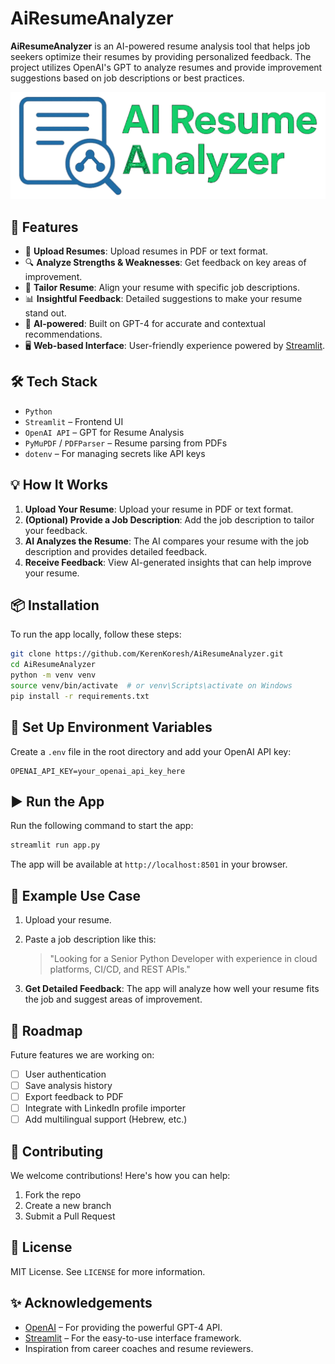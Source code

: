 # AiResumeAnalyzer

**AiResumeAnalyzer** is an AI-powered resume analysis tool that helps job seekers optimize their resumes by providing personalized feedback. The project utilizes OpenAI's GPT to analyze resumes and provide improvement suggestions based on job descriptions or best practices.

![Logo](assets/logo.png)  <!-- Add an image or logo here -->

## 🚀 Features

- 📄 **Upload Resumes**: Upload resumes in PDF or text format.
- 🔍 **Analyze Strengths & Weaknesses**: Get feedback on key areas of improvement.
- 🎯 **Tailor Resume**: Align your resume with specific job descriptions.
- 📊 **Insightful Feedback**: Detailed suggestions to make your resume stand out.
- 🧠 **AI-powered**: Built on GPT-4 for accurate and contextual recommendations.
- 🖥️ **Web-based Interface**: User-friendly experience powered by [Streamlit](https://streamlit.io).

## 🛠️ Tech Stack

- `Python`
- `Streamlit` – Frontend UI
- `OpenAI API` – GPT for Resume Analysis
- `PyMuPDF` / `PDFParser` – Resume parsing from PDFs
- `dotenv` – For managing secrets like API keys

## 💡 How It Works

1. **Upload Your Resume**: Upload your resume in PDF or text format.
2. **(Optional) Provide a Job Description**: Add the job description to tailor your feedback.
3. **AI Analyzes the Resume**: The AI compares your resume with the job description and provides detailed feedback.
4. **Receive Feedback**: View AI-generated insights that can help improve your resume.

## 📦 Installation

To run the app locally, follow these steps:

```bash
git clone https://github.com/KerenKoresh/AiResumeAnalyzer.git
cd AiResumeAnalyzer
python -m venv venv
source venv/bin/activate  # or venv\Scripts\activate on Windows
pip install -r requirements.txt
```

## 🔑 Set Up Environment Variables

Create a `.env` file in the root directory and add your OpenAI API key:

```env
OPENAI_API_KEY=your_openai_api_key_here
```

## ▶️ Run the App

Run the following command to start the app:

```bash
streamlit run app.py
```

The app will be available at `http://localhost:8501` in your browser.

## 📎 Example Use Case

1. Upload your resume.
2. Paste a job description like this:

   > "Looking for a Senior Python Developer with experience in cloud platforms, CI/CD, and REST APIs."

3. **Get Detailed Feedback**: The app will analyze how well your resume fits the job and suggest areas of improvement.

## 🧩 Roadmap

Future features we are working on:

- [ ] User authentication
- [ ] Save analysis history
- [ ] Export feedback to PDF
- [ ] Integrate with LinkedIn profile importer
- [ ] Add multilingual support (Hebrew, etc.)

## 🤝 Contributing

We welcome contributions! Here's how you can help:

1. Fork the repo
2. Create a new branch
3. Submit a Pull Request

## 📄 License

MIT License. See `LICENSE` for more information.

## ✨ Acknowledgements

- [OpenAI](https://openai.com/) – For providing the powerful GPT-4 API.
- [Streamlit](https://streamlit.io) – For the easy-to-use interface framework.
- Inspiration from career coaches and resume reviewers.

